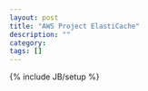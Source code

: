 ```yaml
---
layout: post
title: "AWS Project ElastiCache"
description: ""
category: 
tags: []
---
```

{% include JB/setup %}
